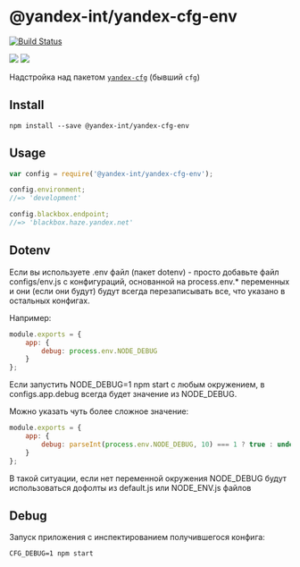 # @yandex-int/yandex-cfg-env 

[![Build Status](https://drone.yandex-team.ru/api/badges/toolbox/yandex-cfg-env/status.svg)](https://drone.yandex-team.ru/toolbox/yandex-cfg-env)

![](http://badger.yandex-team.ru/npm/@yandex-int/yandex-cfg-env/version.svg)
![](http://badger.yandex-team.ru/npm/@yandex-int/yandex-cfg-env/owner.svg?text=owners)

Надстройка над пакетом [```yandex-cfg```](https://a.yandex-team.ru/arc_vcs/frontend/packages/yandex-cfg) (бывший ```cfg```)

## Install

```npm install --save @yandex-int/yandex-cfg-env```

## Usage

```js
var config = require('@yandex-int/yandex-cfg-env');

config.environment;
//=> 'development'

config.blackbox.endpoint;
//=> 'blackbox.haze.yandex.net'
```

## Dotenv

Если вы используете .env файл (пакет dotenv) - просто добавьте файл configs/env.js с конфигураций, основанной на process.env.* переменных и они (если они будут) будут всегда перезаписывать все, что указано в остальных конфигах.

Например:
```js
module.exports = {
	app: {
		debug: process.env.NODE_DEBUG
	}
};
```

Если запустить NODE_DEBUG=1 npm start с любым окружением, в configs.app.debug всегда будет значение из NODE_DEBUG.

Можно указать чуть более сложное значение:

```js
module.exports = {
	app: {
		debug: parseInt(process.env.NODE_DEBUG, 10) === 1 ? true : undefined
	}
};
```

В такой ситуации, если нет переменной окружения NODE_DEBUG будут использоваться дофолты из default.js или NODE_ENV.js файлов

## Debug

Запуск приложения с инспектированием получившегося конфига:

```
CFG_DEBUG=1 npm start
```
